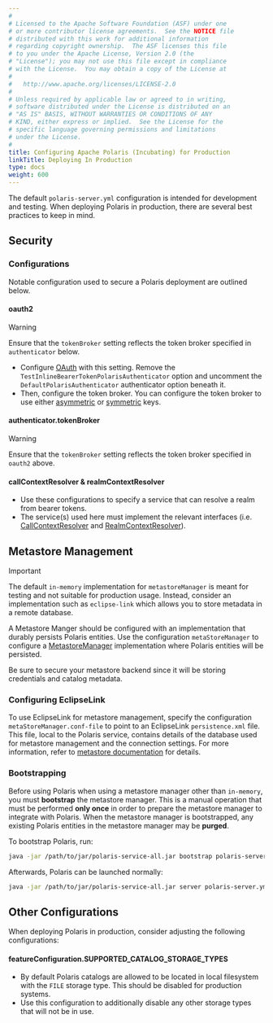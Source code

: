 ```yaml
---
#
# Licensed to the Apache Software Foundation (ASF) under one
# or more contributor license agreements.  See the NOTICE file
# distributed with this work for additional information
# regarding copyright ownership.  The ASF licenses this file
# to you under the Apache License, Version 2.0 (the
# "License"); you may not use this file except in compliance
# with the License.  You may obtain a copy of the License at
#
#   http://www.apache.org/licenses/LICENSE-2.0
#
# Unless required by applicable law or agreed to in writing,
# software distributed under the License is distributed on an
# "AS IS" BASIS, WITHOUT WARRANTIES OR CONDITIONS OF ANY
# KIND, either express or implied.  See the License for the
# specific language governing permissions and limitations
# under the License.
#
title: Configuring Apache Polaris (Incubating) for Production
linkTitle: Deploying In Production
type: docs
weight: 600
---
```


The default `polaris-server.yml` configuration is intended for development and testing. When deploying Polaris in production, there are several best practices to keep in mind.

## Security

### Configurations

Notable configuration used to secure a Polaris deployment are outlined below.

#### oauth2

> [!WARNING]  
> Ensure that the `tokenBroker` setting reflects the token broker specified in `authenticator` below.

* Configure [OAuth](https://oauth.net/2/) with this setting. Remove the `TestInlineBearerTokenPolarisAuthenticator` option and uncomment the `DefaultPolarisAuthenticator` authenticator option beneath it.
* Then, configure the token broker. You can configure the token broker to use either [asymmetric](https://github.com/apache/polaris/blob/b482617bf8cc508b37dbedf3ebc81a9408160a5e/polaris-service/src/main/java/io/polaris/service/auth/JWTRSAKeyPair.java#L24) or [symmetric](https://github.com/apache/polaris/blob/b482617bf8cc508b37dbedf3ebc81a9408160a5e/polaris-service/src/main/java/io/polaris/service/auth/JWTSymmetricKeyBroker.java#L23) keys.

#### authenticator.tokenBroker

> [!WARNING]  
> Ensure that the `tokenBroker` setting reflects the token broker specified in `oauth2` above.

#### callContextResolver & realmContextResolver
* Use these configurations to specify a service that can resolve a realm from bearer tokens.
* The service(s) used here must implement the relevant interfaces (i.e. [CallContextResolver](https://github.com/apache/polaris/blob/8290019c10290a600e40b35ddb1e2f54bf99e120/polaris-service/src/main/java/io/polaris/service/context/CallContextResolver.java#L27) and [RealmContextResolver](https://github.com/apache/polaris/blob/7ce86f10a68a3b56aed766235c88d6027c0de038/polaris-service/src/main/java/io/polaris/service/context/RealmContextResolver.java)).

## Metastore Management

> [!IMPORTANT]  
> The default `in-memory` implementation for `metastoreManager` is meant for testing and not suitable for production usage. Instead, consider an implementation such as `eclipse-link` which allows you to store metadata in a remote database.

A Metastore Manger should be configured with an implementation that durably persists Polaris entities. Use the configuration `metaStoreManager` to configure a [MetastoreManager](https://github.com/apache/polaris/blob/627dc602eb15a3258dcc32babf8def34cf6de0e9/polaris-core/src/main/java/io/polaris/core/persistence/PolarisMetaStoreManager.java#L47) implementation where Polaris entities will be persisted. 

Be sure to secure your metastore backend since it will be storing credentials and catalog metadata.

### Configuring EclipseLink

To use EclipseLink for metastore management, specify the configuration `metaStoreManager.conf-file` to point to an EclipseLink `persistence.xml` file. This file, local to the Polaris service, contains details of the database used for metastore management and the connection settings. For more information, refer to [metastore documentation](metastores.md) for details.

### Bootstrapping

Before using Polaris when using a metastore manager other than `in-memory`, you must **bootstrap** the metastore manager. This is a manual operation that must be performed **only once** in order to prepare the metastore manager to integrate with Polaris. When the metastore manager is bootstrapped, any existing Polaris entities in the metastore manager may be **purged**.

To bootstrap Polaris, run:

```bash
java -jar /path/to/jar/polaris-service-all.jar bootstrap polaris-server.yml
```

Afterwards, Polaris can be launched normally:

```bash
java -jar /path/to/jar/polaris-service-all.jar server polaris-server.yml
```

## Other Configurations

When deploying Polaris in production, consider adjusting the following configurations:

#### featureConfiguration.SUPPORTED_CATALOG_STORAGE_TYPES
  - By default Polaris catalogs are allowed to be located in local filesystem with the `FILE` storage type. This should be disabled for production systems.
  - Use this configuration to additionally disable any other storage types that will not be in use.


